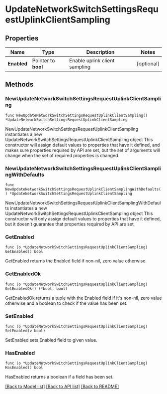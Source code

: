 # UpdateNetworkSwitchSettingsRequestUplinkClientSampling

## Properties

Name | Type | Description | Notes
------------ | ------------- | ------------- | -------------
**Enabled** | Pointer to **bool** | Enable uplink client sampling | [optional] 

## Methods

### NewUpdateNetworkSwitchSettingsRequestUplinkClientSampling

`func NewUpdateNetworkSwitchSettingsRequestUplinkClientSampling() *UpdateNetworkSwitchSettingsRequestUplinkClientSampling`

NewUpdateNetworkSwitchSettingsRequestUplinkClientSampling instantiates a new UpdateNetworkSwitchSettingsRequestUplinkClientSampling object
This constructor will assign default values to properties that have it defined,
and makes sure properties required by API are set, but the set of arguments
will change when the set of required properties is changed

### NewUpdateNetworkSwitchSettingsRequestUplinkClientSamplingWithDefaults

`func NewUpdateNetworkSwitchSettingsRequestUplinkClientSamplingWithDefaults() *UpdateNetworkSwitchSettingsRequestUplinkClientSampling`

NewUpdateNetworkSwitchSettingsRequestUplinkClientSamplingWithDefaults instantiates a new UpdateNetworkSwitchSettingsRequestUplinkClientSampling object
This constructor will only assign default values to properties that have it defined,
but it doesn't guarantee that properties required by API are set

### GetEnabled

`func (o *UpdateNetworkSwitchSettingsRequestUplinkClientSampling) GetEnabled() bool`

GetEnabled returns the Enabled field if non-nil, zero value otherwise.

### GetEnabledOk

`func (o *UpdateNetworkSwitchSettingsRequestUplinkClientSampling) GetEnabledOk() (*bool, bool)`

GetEnabledOk returns a tuple with the Enabled field if it's non-nil, zero value otherwise
and a boolean to check if the value has been set.

### SetEnabled

`func (o *UpdateNetworkSwitchSettingsRequestUplinkClientSampling) SetEnabled(v bool)`

SetEnabled sets Enabled field to given value.

### HasEnabled

`func (o *UpdateNetworkSwitchSettingsRequestUplinkClientSampling) HasEnabled() bool`

HasEnabled returns a boolean if a field has been set.


[[Back to Model list]](../README.md#documentation-for-models) [[Back to API list]](../README.md#documentation-for-api-endpoints) [[Back to README]](../README.md)



